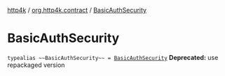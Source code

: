 [http4k](../index.md) / [org.http4k.contract](index.md) / [BasicAuthSecurity](./-basic-auth-security.md)

# BasicAuthSecurity

`typealias ~~BasicAuthSecurity~~ = `[`BasicAuthSecurity`](../org.http4k.contract.security/-basic-auth-security/index.md)
**Deprecated:** use repackaged version

